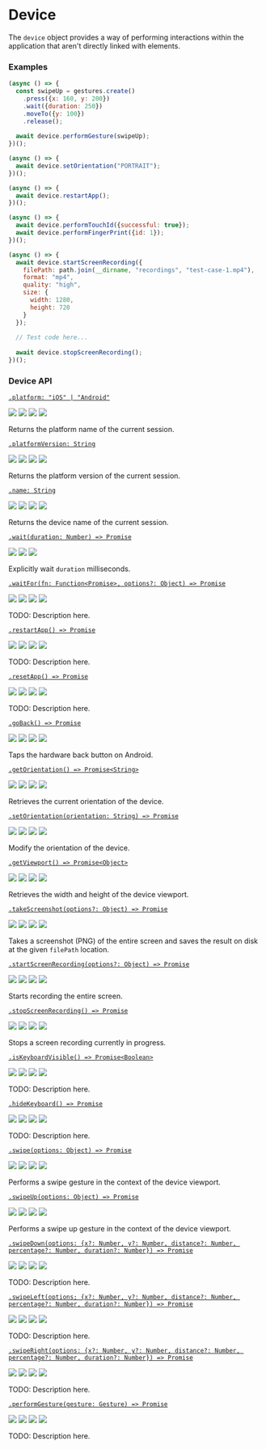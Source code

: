 # Device

The `device` object provides a way of performing interactions within the application that aren't directly linked with elements.

### Examples

```javascript
(async () => {
  const swipeUp = gestures.create()
    .press({x: 160, y: 200})
    .wait({duration: 250})
    .moveTo({y: 100})
    .release();
  
  await device.performGesture(swipeUp);
})();
```

```javascript
(async () => {
  await device.setOrientation("PORTRAIT");
})();
```

```javascript
(async () => {
  await device.restartApp();
})();
```

```javascript
(async () => {
  await device.performTouchId({successful: true});
  await device.performFingerPrint({id: 1});
})();
```

```javascript
(async () => {
  await device.startScreenRecording({
    filePath: path.join(__dirname, "recordings", "test-case-1.mp4"),
    format: "mp4",
    quality: "high",
    size: {
      width: 1280,
      height: 720
    }
  });
  
  // Test code here...
  
  await device.stopScreenRecording(); 
})();
```

### Device API

[```.platform: "iOS" | "Android"```](./device/platform.md)

<img src="https://img.shields.io/badge/Platforms-Both-blue.svg" /> <img src="https://img.shields.io/badge/Dev-Done-green.svg" /> <img src="https://img.shields.io/badge/Docs-TODO-red.svg" /> <img src="https://img.shields.io/badge/Tests-WIP-orange.svg" />

Returns the platform name of the current session.

[```.platformVersion: String```](./device/platformVersion.md)

<img src="https://img.shields.io/badge/Platforms-Both-blue.svg" /> <img src="https://img.shields.io/badge/Dev-Done-green.svg" /> <img src="https://img.shields.io/badge/Docs-TODO-red.svg" /> <img src="https://img.shields.io/badge/Tests-WIP-orange.svg" />

Returns the platform version of the current session.

[```.name: String```](./device/name.md)

<img src="https://img.shields.io/badge/Platforms-Both-blue.svg" /> <img src="https://img.shields.io/badge/Dev-Done-green.svg" /> <img src="https://img.shields.io/badge/Docs-TODO-red.svg" /> <img src="https://img.shields.io/badge/Tests-WIP-orange.svg" />

Returns the device name of the current session.

[```.wait(duration: Number) => Promise```](./device/wait.md)

<img src="https://img.shields.io/badge/Dev-Done-green.svg" /> <img src="https://img.shields.io/badge/Docs-Done-green.svg" /> <img src="https://img.shields.io/badge/Tests-Done-green.svg" />

Explicitly wait `duration` milliseconds.

[```.waitFor(fn: Function<Promise>, options?: Object) => Promise```](./device/waitFor.md)

<img src="https://img.shields.io/badge/Platforms-Both-blue.svg" /> <img src="https://img.shields.io/badge/Dev-TODO-red.svg" /> <img src="https://img.shields.io/badge/Docs-TODO-red.svg" /> <img src="https://img.shields.io/badge/Tests-TODO-red.svg" />

TODO: Description here.

[```.restartApp() => Promise```](./device/restartApp.md)

<img src="https://img.shields.io/badge/Platforms-Both-blue.svg" /> <img src="https://img.shields.io/badge/Dev-Done-green.svg" /> <img src="https://img.shields.io/badge/Docs-TODO-red.svg" /> <img src="https://img.shields.io/badge/Tests-TODO-red.svg" />

TODO: Description here.

[```.resetApp() => Promise```](./device/resetApp.md)

<img src="https://img.shields.io/badge/Platforms-Both-blue.svg" /> <img src="https://img.shields.io/badge/Dev-Done-green.svg" /> <img src="https://img.shields.io/badge/Docs-TODO-red.svg" /> <img src="https://img.shields.io/badge/Tests-TODO-red.svg" />

TODO: Description here.

[```.goBack() => Promise```](./device/goBack.md)

<img src="https://img.shields.io/badge/Platforms-Android-blue.svg" /> <img src="https://img.shields.io/badge/Dev-Done-green.svg" /> <img src="https://img.shields.io/badge/Docs-Done-green.svg" /> <img src="https://img.shields.io/badge/Tests-Done-green.svg" />

Taps the hardware back button on Android.

[```.getOrientation() => Promise<String>```](./device/getOrientation.md)

<img src="https://img.shields.io/badge/Platforms-Both-blue.svg" /> <img src="https://img.shields.io/badge/Dev-Done-green.svg" /> <img src="https://img.shields.io/badge/Docs-Done-green.svg" /> <img src="https://img.shields.io/badge/Tests-Done-green.svg" />

Retrieves the current orientation of the device.

[```.setOrientation(orientation: String) => Promise```](./device/setOrientation.md)

<img src="https://img.shields.io/badge/Platforms-Both-blue.svg" /> <img src="https://img.shields.io/badge/Dev-Done-green.svg" /> <img src="https://img.shields.io/badge/Docs-Done-green.svg" /> <img src="https://img.shields.io/badge/Tests-Done-green.svg" />

Modify the orientation of the device.

[```.getViewport() => Promise<Object>```](./device/getViewport.md)

<img src="https://img.shields.io/badge/Platforms-Both-blue.svg" /> <img src="https://img.shields.io/badge/Dev-Done-green.svg" /> <img src="https://img.shields.io/badge/Docs-WIP-orange.svg" /> <img src="https://img.shields.io/badge/Tests-WIP-orange.svg" />

Retrieves the width and height of the device viewport.

[```.takeScreenshot(options?: Object) => Promise```](./device/takeScreenshot.md)

<img src="https://img.shields.io/badge/Platforms-Both-blue.svg" /> <img src="https://img.shields.io/badge/Dev-WIP-orange.svg" /> <img src="https://img.shields.io/badge/Docs-WIP-orange.svg" /> <img src="https://img.shields.io/badge/Tests-WIP-orange.svg" />

Takes a screenshot (PNG) of the entire screen and saves the result on disk at the given `filePath` location.

[```.startScreenRecording(options?: Object) => Promise```](./device/startScreenRecording.md)

<img src="https://img.shields.io/badge/Platforms-Both-blue.svg" /> <img src="https://img.shields.io/badge/Dev-WIP-orange.svg" /> <img src="https://img.shields.io/badge/Docs-WIP-orange.svg" /> <img src="https://img.shields.io/badge/Tests-WIP-orange.svg" />

Starts recording the entire screen.

[```.stopScreenRecording() => Promise```](./device/stopScreenRecording.md)

<img src="https://img.shields.io/badge/Platforms-Both-blue.svg" /> <img src="https://img.shields.io/badge/Dev-WIP-orange.svg" /> <img src="https://img.shields.io/badge/Docs-WIP-orange.svg" /> <img src="https://img.shields.io/badge/Tests-WIP-orange.svg" />

Stops a screen recording currently in progress.

[```.isKeyboardVisible() => Promise<Boolean>```](./device/isKeyboardVisible.md)

<img src="https://img.shields.io/badge/Platforms-Both-blue.svg" /> <img src="https://img.shields.io/badge/Dev-Done-green.svg" /> <img src="https://img.shields.io/badge/Docs-TODO-red.svg" /> <img src="https://img.shields.io/badge/Tests-Done-green.svg" />

TODO: Description here.

[```.hideKeyboard() => Promise```](./device/hideKeyboard.md)

<img src="https://img.shields.io/badge/Platforms-Both-blue.svg" /> <img src="https://img.shields.io/badge/Dev-Done-green.svg" /> <img src="https://img.shields.io/badge/Docs-TODO-red.svg" /> <img src="https://img.shields.io/badge/Tests-Done-green.svg" />

TODO: Description here.

[```.swipe(options: Object) => Promise```](./device/swipe.md)

<img src="https://img.shields.io/badge/Platforms-Both-blue.svg" /> <img src="https://img.shields.io/badge/Dev-Done-green.svg" /> <img src="https://img.shields.io/badge/Docs-Done-green.svg" /> <img src="https://img.shields.io/badge/Tests-Done-green.svg" />

Performs a swipe gesture in the context of the device viewport.

[```.swipeUp(options: Object) => Promise```](./device/swipeUp.md)

<img src="https://img.shields.io/badge/Platforms-Both-blue.svg" /> <img src="https://img.shields.io/badge/Dev-Done-green.svg" /> <img src="https://img.shields.io/badge/Docs-Done-green.svg" /> <img src="https://img.shields.io/badge/Tests-WIP-orange.svg" />

Performs a swipe up gesture in the context of the device viewport.

[```.swipeDown(options: {x?: Number, y?: Number, distance?: Number, percentage?: Number, duration?: Number}) => Promise```](./device/swipeDown.md)

<img src="https://img.shields.io/badge/Platforms-Both-blue.svg" /> <img src="https://img.shields.io/badge/Dev-Done-green.svg" /> <img src="https://img.shields.io/badge/Docs-TODO-red.svg" /> <img src="https://img.shields.io/badge/Tests-WIP-orange.svg" />

TODO: Description here.

[```.swipeLeft(options; {x?: Number, y?: Number, distance?: Number, percentage?: Number, duration?: Number}) => Promise```](./device/swipeLeft.md)

<img src="https://img.shields.io/badge/Platforms-Both-blue.svg" /> <img src="https://img.shields.io/badge/Dev-Done-green.svg" /> <img src="https://img.shields.io/badge/Docs-TODO-red.svg" /> <img src="https://img.shields.io/badge/Tests-WIP-orange.svg" />

TODO: Description here.

[```.swipeRight(options: {x?: Number, y?: Number, distance?: Number, percentage?: Number, duration?: Number}) => Promise```](./device/swipeRight.md)

<img src="https://img.shields.io/badge/Platforms-Both-blue.svg" /> <img src="https://img.shields.io/badge/Dev-Done-green.svg" /> <img src="https://img.shields.io/badge/Docs-TODO-red.svg" /> <img src="https://img.shields.io/badge/Tests-WIP-orange.svg" />

TODO: Description here.

[```.performGesture(gesture: Gesture) => Promise```](./device/performGesture.md)

<img src="https://img.shields.io/badge/Platforms-Both-blue.svg" /> <img src="https://img.shields.io/badge/Dev-WIP-orange.svg" /> <img src="https://img.shields.io/badge/Docs-TODO-red.svg" /> <img src="https://img.shields.io/badge/Tests-WIP-orange.svg" />

TODO: Description here.
